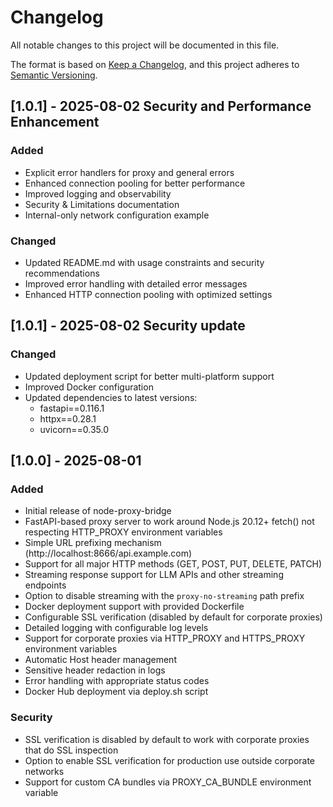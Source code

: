 # Changelog

All notable changes to this project will be documented in this file.

The format is based on [Keep a Changelog](https://keepachangelog.com/en/1.0.0/),
and this project adheres to [Semantic Versioning](https://semver.org/spec/v2.0.0.html).

## [1.0.1] - 2025-08-02 Security and Performance Enhancement

### Added
- Explicit error handlers for proxy and general errors
- Enhanced connection pooling for better performance
- Improved logging and observability
- Security & Limitations documentation
- Internal-only network configuration example

### Changed
- Updated README.md with usage constraints and security recommendations
- Improved error handling with detailed error messages
- Enhanced HTTP connection pooling with optimized settings

## [1.0.1] - 2025-08-02 Security update

### Changed
- Updated deployment script for better multi-platform support
- Improved Docker configuration
- Updated dependencies to latest versions:
  - fastapi==0.116.1
  - httpx==0.28.1
  - uvicorn==0.35.0

## [1.0.0] - 2025-08-01

### Added
- Initial release of node-proxy-bridge
- FastAPI-based proxy server to work around Node.js 20.12+ fetch() not respecting HTTP_PROXY environment variables
- Simple URL prefixing mechanism (http://localhost:8666/api.example.com)
- Support for all major HTTP methods (GET, POST, PUT, DELETE, PATCH)
- Streaming response support for LLM APIs and other streaming endpoints
- Option to disable streaming with the `proxy-no-streaming` path prefix
- Docker deployment support with provided Dockerfile
- Configurable SSL verification (disabled by default for corporate proxies)
- Detailed logging with configurable log levels
- Support for corporate proxies via HTTP_PROXY and HTTPS_PROXY environment variables
- Automatic Host header management
- Sensitive header redaction in logs
- Error handling with appropriate status codes
- Docker Hub deployment via deploy.sh script

### Security
- SSL verification is disabled by default to work with corporate proxies that do SSL inspection
- Option to enable SSL verification for production use outside corporate networks
- Support for custom CA bundles via PROXY_CA_BUNDLE environment variable
